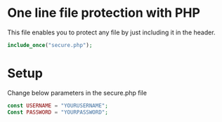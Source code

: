 # One line file protection with PHP

This file enables you to protect any file by just including it in the header.

```php
include_once("secure.php");
```

# Setup

Change below parameters in the secure.php file
```php
const USERNAME = "YOURUSERNAME";
Const PASSWORD = "YOURPASSWORD";
```
